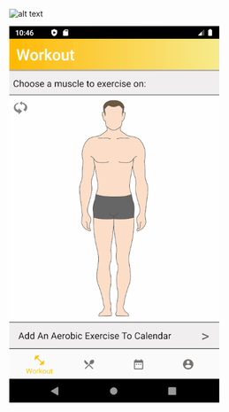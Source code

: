 ![alt text](https://github.com/william-lui/Fitness-Android-App/blob/classFiles/Home1.PNG)

![](setting.gif)
